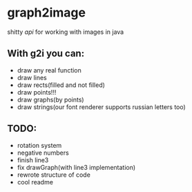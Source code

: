 # graph2image

shitty *api* for working with images in java

## With g2i you can:
 - draw any real function
 - draw lines
 - draw rects(filled and not filled)
 - draw points!!!
 - draw graphs(by points)
 - draw strings(our font renderer supports russian letters too)

## TODO:
 - rotation system
 - negative numbers
 - finish line3
 - fix drawGraph(with line3 implementation)
 - rewrote structure of code
 - cool readme
